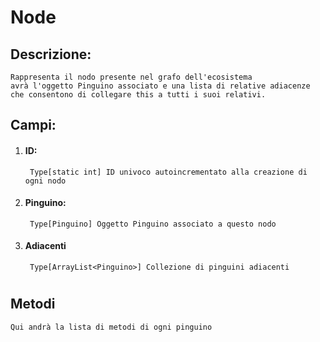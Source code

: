 # Node

## Descrizione:
    Rappresenta il nodo presente nel grafo dell'ecosistema
    avrà l'oggetto Pinguino associato e una lista di relative adiacenze
    che consentono di collegare this a tutti i suoi relativi.
    
## Campi:
1. #### ID:
        Type[static int] ID univoco autoincrementato alla creazione di ogni nodo
1. #### Pinguino:
        Type[Pinguino] Oggetto Pinguino associato a questo nodo
1. #### Adiacenti
        Type[ArrayList<Pinguino>] Collezione di pinguini adiacenti
        
#
        
## Metodi
    Qui andrà la lista di metodi di ogni pinguino
